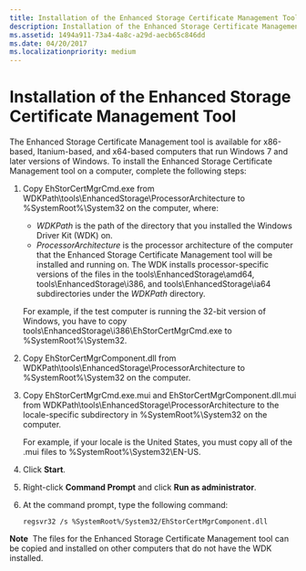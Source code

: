 ```yaml
---
title: Installation of the Enhanced Storage Certificate Management Tool
description: Installation of the Enhanced Storage Certificate Management Tool
ms.assetid: 1494a911-73a4-4a8c-a29d-aecb65c846dd
ms.date: 04/20/2017
ms.localizationpriority: medium
---
```


# Installation of the Enhanced Storage Certificate Management Tool


The Enhanced Storage Certificate Management tool is available for x86-based, Itanium-based, and x64-based computers that run Windows 7 and later versions of Windows. To install the Enhanced Storage Certificate Management tool on a computer, complete the following steps:

1.  Copy EhStorCertMgrCmd.exe from WDKPath\\tools\\EnhancedStorage\\ProcessorArchitecture to %SystemRoot%\\System32 on the computer, where:

    -   *WDKPath* is the path of the directory that you installed the Windows Driver Kit (WDK) on.
    -   *ProcessorArchitecture* is the processor architecture of the computer that the Enhanced Storage Certificate Management tool will be installed and running on. The WDK installs processor-specific versions of the files in the tools\\EnhancedStorage\\amd64, tools\\EnhancedStorage\\i386, and tools\\EnhancedStorage\\ia64 subdirectories under the *WDKPath* directory.

    For example, if the test computer is running the 32-bit version of Windows, you have to copy tools\\EnhancedStorage\\i386\\EhStorCertMgrCmd.exe to %SystemRoot%\\System32.

2.  Copy EhStorCertMgrComponent.dll from WDKPath\\tools\\EnhancedStorage\\ProcessorArchitecture to %SystemRoot%\\System32 on the computer.

3.  Copy EhStorCertMgrCmd.exe.mui and EhStorCertMgrComponent.dll.mui from WDKPath\\tools\\EnhancedStorage\\ProcessorArchitecture to the locale-specific subdirectory in %SystemRoot%\\System32 on the computer.

    For example, if your locale is the United States, you must copy all of the .mui files to %SystemRoot%\\System32\\EN-US.

4.  Click **Start**.

5.  Right-click **Command Prompt** and click **Run as administrator**.

6.  At the command prompt, type the following command:
    ```
    regsvr32 /s %SystemRoot%/System32/EhStorCertMgrComponent.dll
    ```

**Note**  The files for the Enhanced Storage Certificate Management tool can be copied and installed on other computers that do not have the WDK installed.

 

 

 





